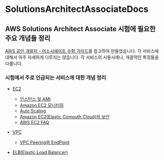 # SolutionsArchitectAssociateDocs
## AWS Solutions Architect Associate 시험에 필요한 주요 개념들 정리
[AWS 공인 개발자 - 어소시에이트 수험 가이드](https://gist.github.com/serithemage/df61aaf396046eff7244b6eaa8d58d4a)를 참고하여 만들었습니다.
각 서비스에 대해서 아주 자세하게 다루지는 않습니다. 각 서비스의 사용사례나, 개괄적인 특징들을 다룹니다.

### 시험에서 주로 언급되는 서비스에 대한 개념 정리
- [EC2](https://highway92.tistory.com/10)  
  - [인스턴스 및 AMI](https://highway92.tistory.com/11)  
  - [Amazon EC2 모니터링](https://highway92.tistory.com/12)  
  - [Auto Scaling](https://highway92.tistory.com/14)   
  - [Amazon EC2(Elastic Computh Cloud)의 보안](https://highway92.tistory.com/13)  
  - [AWS EC2 FAQ](https://aws.amazon.com/ko/ec2/faqs/)

- [VPC](https://highway92.tistory.com/15)
  - [VPC Peering와 EndPoint](https://highway92.tistory.com/16)
- [ELB(Elastic Load Balancer)](https://highway92.tistory.com/17)
